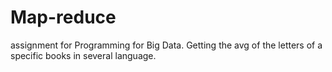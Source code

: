 # Map-reduce
assignment for Programming for Big Data.  Getting the avg of the letters of a specific books in several language. 
